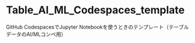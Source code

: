 # Table_AI_ML_Codespaces_template
GitHub CodespacesでJupyter Notebookを使うときのテンプレート（テーブルデータのAI/MLコンペ用）
